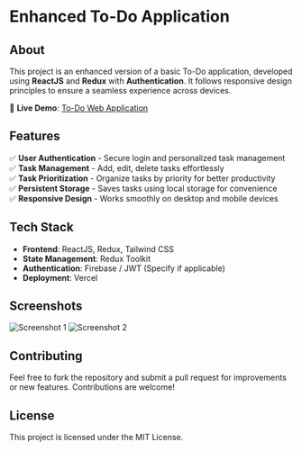 # Enhanced To-Do Application

## About
This project is an enhanced version of a basic To-Do application, developed using **ReactJS** and **Redux** with **Authentication**. It follows responsive design principles to ensure a seamless experience across devices.

🔗 **Live Demo**: [To-Do Web Application](https://to-do-webappli.vercel.app/)

## Features
✅ **User Authentication** - Secure login and personalized task management  
✅ **Task Management** - Add, edit, delete tasks effortlessly  
✅ **Task Prioritization** - Organize tasks by priority for better productivity  
✅ **Persistent Storage** - Saves tasks using local storage for convenience  
✅ **Responsive Design** - Works smoothly on desktop and mobile devices  

## Tech Stack
- **Frontend**: ReactJS, Redux, Tailwind CSS
- **State Management**: Redux Toolkit
- **Authentication**: Firebase / JWT (Specify if applicable)
- **Deployment**: Vercel

## Screenshots
![Screenshot 1](https://github.com/user-attachments/assets/0879e1d8-580d-4aa4-b432-2ce1c1f2a34c)
![Screenshot 2](https://github.com/user-attachments/assets/f3361e86-4f42-4d74-bc19-3976f472b0d7)

## Contributing
Feel free to fork the repository and submit a pull request for improvements or new features. Contributions are welcome!  

## License
This project is licensed under the MIT License.
